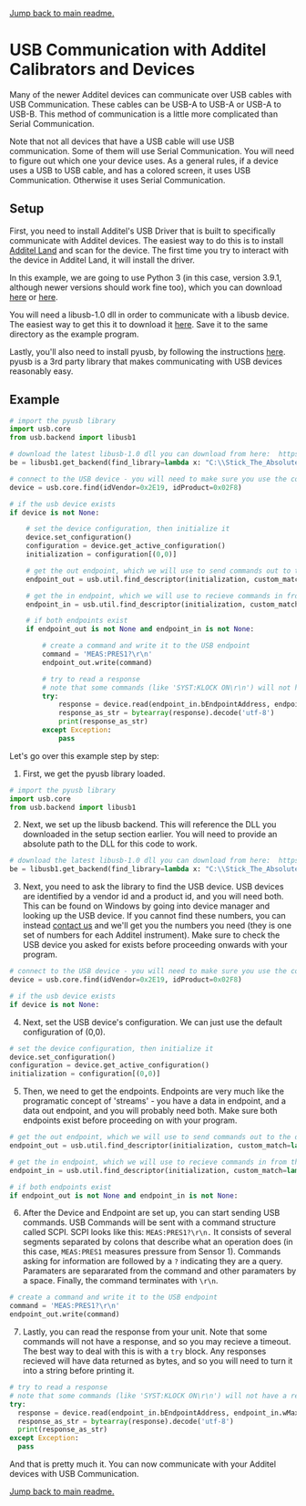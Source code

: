 [Jump back to main readme.](../readme.md)

# USB Communication with Additel Calibrators and Devices

Many of the newer Additel devices can communicate over USB cables with USB Communication.  These cables can be USB-A to USB-A or USB-A to USB-B.  This method of communication is a little more complicated than Serial Communication.

Note that not all devices that have a USB cable will use USB communication.  Some of them will use Serial Communication.  You will need to figure out which one your device uses.  As a general rules, if a device uses a USB to USB cable, and has a colored screen, it uses USB Communication.  Otherwise it uses Serial Communication.

## Setup

First, you need to install Additel's USB Driver that is built to specifically communicate with Additel devices.  The easiest way to do this is to install [Additel Land](https://additel.com/product-detail.html/land-pressure-software/) and scan for the device.  The first time you try to interact with the device in Additel Land, it will install the driver.

In this example, we are going to use Python 3 (in this case, version 3.9.1, although newer versions should work fine too), which you can download [here](https://www.python.org/downloads/) or [here](https://www.microsoft.com/en-us/p/python-39/9p7qfqmjrfp7).

You will need a libusb-1.0 dll in order to communicate with a libusb device.  The easiest way to get this it to download it [here](https://github.com/pyusb/pyusb).  Save it to the same directory as the example program.

Lastly, you'll also need to install pyusb, by following the instructions [here](https://github.com/pyusb/pyusb#installing).  pyusb is a 3rd party library that makes communicating with USB devices reasonably easy.

## Example

```python
# import the pyusb library
import usb.core
from usb.backend import libusb1

# download the latest libusb-1.0 dll you can download from here:  https://libusb.info/  - then use the absolute path below as the backend
be = libusb1.get_backend(find_library=lambda x: "C:\\Stick_The_Absolute_Path_To_Lib_USB_1.0_DLL_Here")

# connect to the USB device - you will need to make sure you use the correct vendor and product id (you can ask us for it)
device = usb.core.find(idVendor=0x2E19, idProduct=0x02F8)

# if the usb device exists
if device is not None:

    # set the device configuration, then initialize it
    device.set_configuration()
    configuration = device.get_active_configuration()
    initialization = configuration[(0,0)]

    # get the out endpoint, which we will use to send commands out to the device
    endpoint_out = usb.util.find_descriptor(initialization, custom_match=lambda e: usb.util.endpoint_direction(e.bEndpointAddress) == usb.util.ENDPOINT_OUT)

    # get the in endpoint, which we will use to recieve commands in from the device
    endpoint_in = usb.util.find_descriptor(initialization, custom_match=lambda e: usb.util.endpoint_direction(e.bEndpointAddress) == usb.util.ENDPOINT_IN)

    # if both endpoints exist
    if endpoint_out is not None and endpoint_in is not None:

        # create a command and write it to the USB endpoint
        command = 'MEAS:PRES1?\r\n'
        endpoint_out.write(command)

        # try to read a response
        # note that some commands (like 'SYST:KLOCK ON\r\n') will not have a response, so this action may timeout with an error (which is why we have a try block)
        try:
            response = device.read(endpoint_in.bEndpointAddress, endpoint_in.wMaxPacketSize)
            response_as_str = bytearray(response).decode('utf-8')
            print(response_as_str)
        except Exception:
            pass
```

Let's go over this example step by step:

1)  First, we get the pyusb library loaded.

```python
# import the pyusb library
import usb.core
from usb.backend import libusb1
```

2) Next, we set up the libusb backend.  This will reference the DLL you downloaded in the setup section earlier.  You will need to provide an absolute path to the DLL for this code to work.

```python
# download the latest libusb-1.0 dll you can download from here:  https://libusb.info/  - then use the absolute path below as the backend
be = libusb1.get_backend(find_library=lambda x: "C:\\Stick_The_Absolute_Path_To_Lib_USB_1.0_DLL_Here")
```

3) Next, you need to ask the library to find the USB device.  USB devices are identified by a vendor id and a product id, and you will need both.  This can be found on Windows by going into device manager and looking up the USB device.  If you cannot find these numbers, you can instead [contact us](https://www.additel.com/contactus.html/) and we'll get you the numbers you need (they is one set of numbers for each Additel instrument).  Make sure to check the USB device you asked for exists before proceeding onwards with your program.

```python
# connect to the USB device - you will need to make sure you use the correct vendor and product id (you can ask us for it)
device = usb.core.find(idVendor=0x2E19, idProduct=0x02F8)

# if the usb device exists
if device is not None:
```
4) Next, set the USB device's configuration.  We can just use the default configuration of (0,0).

```python
# set the device configuration, then initialize it
device.set_configuration()
configuration = device.get_active_configuration()
initialization = configuration[(0,0)]
```

5)  Then, we need to get the endpoints.  Endpoints are very much like the programatic concept of 'streams' - you have a data in endpoint, and a data out endpoint, and you will probably need both.  Make sure both endpoints exist before proceeding on with your program.

```python
# get the out endpoint, which we will use to send commands out to the device
endpoint_out = usb.util.find_descriptor(initialization, custom_match=lambda e: usb.util.endpoint_direction(e.bEndpointAddress) == usb.util.ENDPOINT_OUT)

# get the in endpoint, which we will use to recieve commands in from the device
endpoint_in = usb.util.find_descriptor(initialization, custom_match=lambda e: usb.util.endpoint_direction(e.bEndpointAddress) == usb.util.ENDPOINT_IN)

# if both endpoints exist
if endpoint_out is not None and endpoint_in is not None:
```

6)  After the Device and Endpoint are set up, you can start sending USB commands.  USB Commands will be sent with a command structure called SCPI.  SCPI looks like this: `MEAS:PRES1?\r\n.` It consists of several segments separated by colons that describe what an operation does (in this case, `MEAS:PRES1` measures pressure from Sensor 1). Commands asking for information are followed by a `?` indicating they are a query. Paramaters are separarated from the command and other paramaters by a space. Finally, the command terminates with `\r\n`.

```python
# create a command and write it to the USB endpoint
command = 'MEAS:PRES1?\r\n'
endpoint_out.write(command)
```

7)  Lastly, you can read the response from your unit.  Note that some commands will not have a response, and so you may recieve a timeout.  The best way to deal with this is with a `try` block.  Any responses recieved will have data returned as bytes, and so you will need to turn it into a string before printing it.

```python
# try to read a response
# note that some commands (like 'SYST:KLOCK ON\r\n') will not have a response, so this action may timeout with an error (which is why we have a try block)
try:
  response = device.read(endpoint_in.bEndpointAddress, endpoint_in.wMaxPacketSize)
  response_as_str = bytearray(response).decode('utf-8')
  print(response_as_str)
except Exception:
  pass
```

And that is pretty much it. You can now communicate with your Additel devices with USB Communication.

[Jump back to main readme.](../readme.md)
